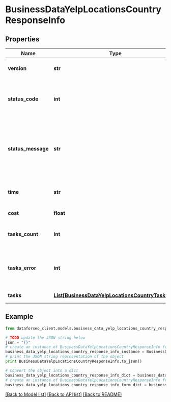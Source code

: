 # BusinessDataYelpLocationsCountryResponseInfo


## Properties

Name | Type | Description | Notes
------------ | ------------- | ------------- | -------------
**version** | **str** | the current version of the API | [optional] 
**status_code** | **int** | general status code you can find the full list of the response codes here | [optional] 
**status_message** | **str** | general informational message you can find the full list of general informational messages here | [optional] 
**time** | **str** | total execution time, seconds | [optional] 
**cost** | **float** | total tasks cost, USD | [optional] 
**tasks_count** | **int** | the number of tasks in the tasks array | [optional] 
**tasks_error** | **int** | the number of tasks in the tasks array returned with an error | [optional] 
**tasks** | [**List[BusinessDataYelpLocationsCountryTaskInfo]**](BusinessDataYelpLocationsCountryTaskInfo.md) | array of tasks | [optional] 

## Example

```python
from dataforseo_client.models.business_data_yelp_locations_country_response_info import BusinessDataYelpLocationsCountryResponseInfo

# TODO update the JSON string below
json = "{}"
# create an instance of BusinessDataYelpLocationsCountryResponseInfo from a JSON string
business_data_yelp_locations_country_response_info_instance = BusinessDataYelpLocationsCountryResponseInfo.from_json(json)
# print the JSON string representation of the object
print BusinessDataYelpLocationsCountryResponseInfo.to_json()

# convert the object into a dict
business_data_yelp_locations_country_response_info_dict = business_data_yelp_locations_country_response_info_instance.to_dict()
# create an instance of BusinessDataYelpLocationsCountryResponseInfo from a dict
business_data_yelp_locations_country_response_info_form_dict = business_data_yelp_locations_country_response_info.from_dict(business_data_yelp_locations_country_response_info_dict)
```
[[Back to Model list]](../README.md#documentation-for-models) [[Back to API list]](../README.md#documentation-for-api-endpoints) [[Back to README]](../README.md)


